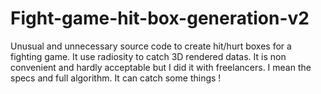 # Fight-game-hit-box-generation-v2
Unusual and unnecessary source code to create hit/hurt boxes for a fighting game. It use radiosity to catch 3D rendered datas. It is non convenient and hardly
acceptable but I did it with freelancers. I mean the specs and full algorithm. It can catch some things !
